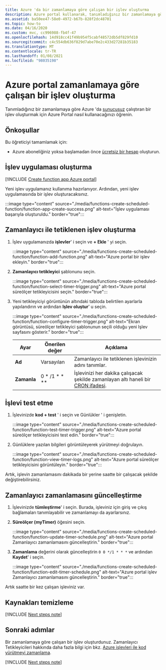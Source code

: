 ```yaml
---
title: Azure 'da bir zamanlamaya göre çalışan bir işlev oluşturma
description: Azure portal kullanarak, tanımladığınız bir zamanlamaya göre çalışan bir işlev oluşturma hakkında bilgi edinin.
ms.assetid: ba50ee47-58e0-4972-b67b-828f2dc48701
ms.topic: how-to
ms.date: 04/16/2020
ms.custom: mvc, cc996988-fb4f-47
ms.openlocfilehash: 14d918cc41f49b954f5cabf48572db5df829fd10
ms.sourcegitcommit: c4c554db636f829d7abe70e2c433d27281b35183
ms.translationtype: MT
ms.contentlocale: tr-TR
ms.lasthandoff: 01/08/2021
ms.locfileid: "98035198"
---
```

# <a name="create-a-function-in-the-azure-portal-that-runs-on-a-schedule"></a>Azure portal zamanlamaya göre çalışan bir işlev oluşturma

Tanımladığınız bir zamanlamaya göre Azure 'da [sunucusuz](https://azure.microsoft.com/solutions/serverless/) çalıştıran bir işlev oluşturmak için Azure Portal nasıl kullanacağınızı öğrenin.

## <a name="prerequisites"></a>Önkoşullar

Bu öğreticiyi tamamlamak için:

+ Azure aboneliğiniz yoksa başlamadan önce [ücretsiz bir hesap](https://azure.microsoft.com/free/?WT.mc_id=A261C142F) oluşturun.

## <a name="create-a-function-app"></a>İşlev uygulaması oluşturma

[!INCLUDE [Create function app Azure portal](../../includes/functions-create-function-app-portal.md)]

Yeni işlev uygulamanız kullanıma hazırlanıyor. Ardından, yeni işlev uygulamasında bir işlev oluşturacaksınız.

:::image type="content" source="./media/functions-create-scheduled-function/function-app-create-success.png" alt-text="İşlev uygulaması başarıyla oluşturuldu." border="true":::

<a name="create-function"></a>

## <a name="create-a-timer-triggered-function"></a>Zamanlayıcı ile tetiklenen işlev oluşturma

1. İşlev uygulamanızda **işlevler**' i seçin ve **+ Ekle** ' yi seçin. 

   :::image type="content" source="./media/functions-create-scheduled-function/function-add-function.png" alt-text="Azure portal bir işlev ekleyin." border="true":::

1. **Zamanlayıcı tetikleyici** şablonunu seçin. 

    :::image type="content" source="./media/functions-create-scheduled-function/function-select-timer-trigger.png" alt-text="Azure portal süreölçer tetikleyicisini seçin." border="true":::

1. Yeni tetikleyiciyi görüntünün altındaki tabloda belirtilen ayarlarla yapılandırın ve ardından **Işlev oluştur**' u seçin.

    :::image type="content" source="./media/functions-create-scheduled-function/function-configure-timer-trigger.png" alt-text="Ekran görüntüsü, süreölçer tetikleyici şablonunun seçili olduğu yeni Işlev sayfasını gösterir." border="true":::
    
    | Ayar | Önerilen değer | Açıklama |
    |---|---|---|
    | **Ad** | Varsayılan | Zamanlayıcı ile tetiklenen işlevinizin adını tanımlar. |
    | **Zamanla** | 0 \* /1 \* \* \*\* | İşlevinizi her dakika çalışacak şekilde zamanlayan altı haneli bir [CRON ifadesi](functions-bindings-timer.md#ncrontab-expressions). |

## <a name="test-the-function"></a>İşlevi test etme

1. İşlevinizde **kod + test** ' i seçin ve Günlükler ' i genişletin.

    :::image type="content" source="./media/functions-create-scheduled-function/function-test-timer-trigger.png" alt-text="Azure portal süreölçer tetikleyicisini test edin." border="true":::

1. Günlüklere yazılan bilgileri görüntüleyerek yürütmeyi doğrulayın.

    :::image type="content" source="./media/functions-create-scheduled-function/function-view-timer-logs.png" alt-text="Azure portal süreölçer tetikleyicisini görüntüleyin." border="true":::

Artık, işlevin zamanlamasını dakikada bir yerine saatte bir çalışacak şekilde değiştirebilirsiniz.

## <a name="update-the-timer-schedule"></a>Zamanlayıcı zamanlamasını güncelleştirme

1. İşlevinizde **tümleştirme**' i seçin. Burada, işleviniz için giriş ve çıkış bağlamaları tanımlayabilir ve zamanlamayı da ayarlarsınız. 

1. **Süreölçer (myTimer)** öğesini seçin.

    :::image type="content" source="./media/functions-create-scheduled-function/function-update-timer-schedule.png" alt-text="Azure portal Zamanlayıcı zamanlamasını güncelleştirin." border="true":::

1. **Zamanlama** değerini olarak güncelleştirin `0 0 */1 * * *` ve ardından **Kaydet**' i seçin.  

    :::image type="content" source="./media/functions-create-scheduled-function/function-edit-timer-schedule.png" alt-text="Azure portal işlev Zamanlayıcı zamanlamasını güncelleştirin." border="true":::

Artık saatte bir kez çalışan işleviniz var.

## <a name="clean-up-resources"></a>Kaynakları temizleme

[!INCLUDE [Next steps note](../../includes/functions-quickstart-cleanup.md)]

## <a name="next-steps"></a>Sonraki adımlar

Bir zamanlamaya göre çalışan bir işlev oluşturdunuz. Zamanlayıcı Tetikleyicileri hakkında daha fazla bilgi için bkz. [Azure işlevleri ile kod yürütmeyi zamanlama](functions-bindings-timer.md).

[!INCLUDE [Next steps note](../../includes/functions-quickstart-next-steps.md)]
